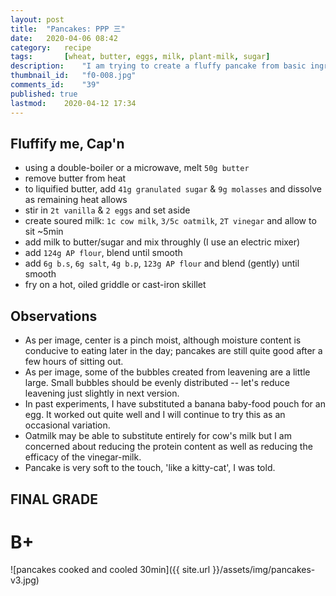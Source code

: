 ```yaml
---
layout: post
title: 	"Pancakes: PPP 三"
date:	2020-04-06 08:42
category:	recipe
tags:		[wheat, butter, eggs, milk, plant-milk, sugar] 
description: 	"I am trying to create a fluffy pancake from basic ingredients. Batter should be smooth and cook up quickly. Finished product should be mostly dry inside but form a distinct 'cake' with enough protein to resist crumbling."
thumbnail_id:	"f0-008.jpg"
comments_id:	"39"
published: true
lastmod:	2020-04-12 17:34
---
```

[//]: # (4/12/20  -I changed the title to CN character; it's easier to read.)


## Fluffify me, Cap'n

* using a double-boiler or a microwave, melt `50g butter`
* remove butter from heat
* to liquified butter, add `41g granulated sugar` & `9g molasses` and dissolve as remaining heat allows
* stir in `2t vanilla` & `2 eggs` and set aside
* create soured milk: `1c cow milk`, `3/5c oatmilk`, `2T vinegar` and allow to sit ~5min
* add milk to butter/sugar and mix throughly (I use an electric mixer)
* add `124g AP flour`, blend until smooth
* add `6g b.s`, `6g salt`, `4g b.p`, `123g AP flour` and blend (gently) until smooth
* fry on a hot, oiled griddle or cast-iron skillet

## Observations

* As per image, center is a pinch moist, although moisture content is conducive to eating later in the day; pancakes are still quite good after a few hours of sitting out.
* As per image, some of the bubbles created from leavening are a little large. Small bubbles should be evenly distributed -- let's reduce leavening just slightly in next version.
* In past experiments, I have substituted a banana baby-food pouch for an egg. It worked out quite well and I will continue to try this as an occasional variation.
* Oatmilk may be able to substitute entirely for cow's milk but I am concerned about reducing the protein content as well as reducing the efficacy of the vinegar-milk.
* Pancake is very soft to the touch, 'like a kitty-cat', I was told. 

## FINAL GRADE
# B+

![pancakes cooked and cooled 30min]({{ site.url }}/assets/img/pancakes-v3.jpg)
